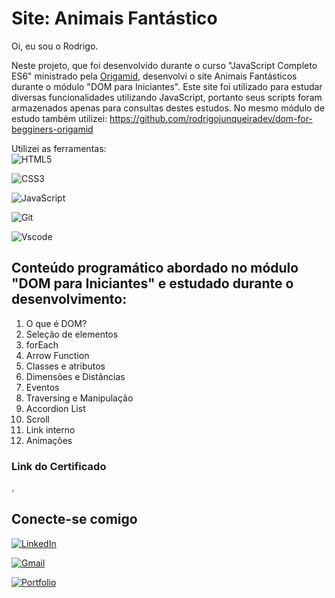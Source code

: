 # Site: Animais Fantástico

Oi, eu sou o Rodrigo.

Neste projeto, que foi desenvolvido durante o curso "JavaScript Completo ES6" ministrado pela [Origamid](https://origamid.com), desenvolvi o site Animais Fantásticos durante o módulo "DOM para Iniciantes".
Este site foi utilizado para estudar diversas funcionalidades utilizando JavaScript, portanto seus scripts foram armazenados apenas para consultas destes estudos.
No mesmo módulo de estudo também utilizei: https://github.com/rodrigojunqueiradev/dom-for-begginers-origamid

Utilizei as ferramentas:\
![HTML5](https://img.shields.io/badge/HTML5-E34F26?style=for-the-badge&logo=html5&logoColor=white)

![CSS3](https://img.shields.io/badge/CSS3-1572B6?style=for-the-badge&logo=css3&logoColor=white)

![JavaScript](https://img.shields.io/badge/JavaScript-F7DF1E?style=for-the-badge&logo=javascript&logoColor=black)

![Git](https://img.shields.io/badge/GIT-E44C30?style=for-the-badge&logo=git&logoColor=white)

![Vscode](https://img.shields.io/badge/Vscode-007ACC?style=for-the-badge&logo=visual-studio-code&logoColor=white)

## Conteúdo programático abordado no módulo "DOM para Iniciantes" e estudado durante o desenvolvimento:

1. O que é DOM?
2. Seleção de elementos
3. forEach
4. Arrow Function
5. Classes e atributos
6. Dimensões e Distâncias
7. Eventos
8. Traversing e Manipulação
9. Accordion List
10. Scroll
11. Link interno
12. Animações

### Link do Certificado

.

## Conecte-se comigo

[![LinkedIn](https://img.shields.io/badge/LinkedIn-0077B5?style=for-the-badge&logo=linkedin&logoColor=white)](https://www.linkedin.com/in/rodrigo-junqueira/)

[![Gmail](https://img.shields.io/badge/Gmail-333333?style=for-the-badge&logo=gmail&logoColor=red)](mailto:eurodrigojunqueira@gmail.com)

[![Portfolio](https://img.shields.io/badge/Portfolio-FF5722?style=for-the-badge&logo=todoist&logoColor=white)](https://rodrigojunqueiradev.github.io/)
